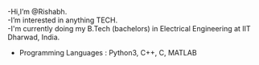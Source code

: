 -Hi,I’m @Rishabh.<br>
-I’m interested in anything TECH. <br>
-I'm currently doing my B.Tech (bachelors) in Electrical Engineering at IIT Dharwad, India.
- Programming Languages : Python3, C++, C, MATLAB
